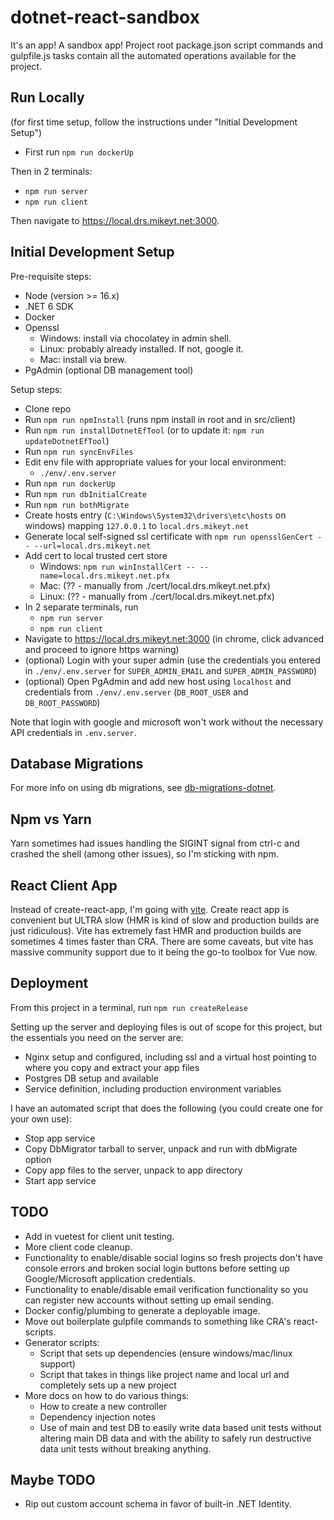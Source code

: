 # dotnet-react-sandbox

It's an app! A sandbox app! Project root package.json script commands and gulpfile.js tasks contain all the automated operations available for the project.

## Run Locally

(for first time setup, follow the instructions under "Initial Development Setup")

- First run `npm run dockerUp`

Then in 2 terminals:

- `npm run server`
- `npm run client`

Then navigate to https://local.drs.mikeyt.net:3000.

## Initial Development Setup

Pre-requisite steps:
- Node (version >= 16.x)
- .NET 6 SDK
- Docker
- Openssl
  - Windows: install via chocolatey in admin shell.
  - Linux: probably already installed. If not, google it.
  - Mac: install via brew.
- PgAdmin (optional DB management tool)

Setup steps:
- Clone repo
- Run `npm run npmInstall` (runs npm install in root and in src/client)
- Run `npm run installDotnetEfTool` (or to update it: `npm run updateDotnetEfTool`)
- Run `npm run syncEnvFiles`
- Edit env file with appropriate values for your local environment:
  - `./env/.env.server`
- Run `npm run dockerUp`
- Run `npm run dbInitialCreate`
- Run `npm run bothMigrate`
- Create hosts entry (`C:\Windows\System32\drivers\etc\hosts` on windows) mapping `127.0.0.1` to `local.drs.mikeyt.net`
- Generate local self-signed ssl certificate with `npm run opensslGenCert -- --url=local.drs.mikeyt.net`
- Add cert to local trusted cert store
  - Windows: `npm run winInstallCert -- --name=local.drs.mikeyt.net.pfx`
  - Mac: (?? - manually from ./cert/local.drs.mikeyt.net.pfx)
  - Linux: (?? - manually from ./cert/local.drs.mikeyt.net.pfx)
- In 2 separate terminals, run
  - `npm run server`
  - `npm run client`
- Navigate to https://local.drs.mikeyt.net:3000 (in chrome, click advanced and proceed to ignore https warning)
- (optional) Login with your super admin (use the credentials you entered in `./env/.env.server` for `SUPER_ADMIN_EMAIL` and `SUPER_ADMIN_PASSWORD`)
- (optional) Open PgAdmin and add new host using `localhost` and credentials from `./env/.env.server` (`DB_ROOT_USER` and `DB_ROOT_PASSWORD`)

Note that login with google and microsoft won't work without the necessary API credentials in `.env.server`.

## Database Migrations

For more info on using db migrations, see [db-migrations-dotnet](https://github.com/mikey-t/db-migrations-dotnet#common-developer-db-related-tasks).

## Npm vs Yarn

Yarn sometimes had issues handling the SIGINT signal from ctrl-c and crashed the shell (among other issues), so I'm sticking with npm.

## React Client App

Instead of create-react-app, I'm going with [vite](https://github.com/vitejs/vite). Create react app is convenient but ULTRA slow (HMR is kind of slow and production builds are just ridiculous). Vite has extremely fast HMR and production builds are sometimes 4 times faster than CRA. There are some caveats, but vite has massive community support due to it being the go-to toolbox for Vue now.

## Deployment

From this project in a terminal, run `npm run createRelease`

Setting up the server and deploying files is out of scope for this project, but the essentials you need on the server are:
- Nginx setup and configured, including ssl and a virtual host pointing to where you copy and extract your app files
- Postgres DB setup and available
- Service definition, including production environment variables

I have an automated script that does the following (you could create one for your own use):
- Stop app service 
- Copy DbMigrator tarball to server, unpack and run with dbMigrate option
- Copy <your-tarball-name> app files to the server, unpack to app directory
- Start app service 

## TODO

- Add in vuetest for client unit testing.
- More client code cleanup.
- Functionality to enable/disable social logins so fresh projects don't have console errors and broken social login buttons before setting up Google/Microsoft application credentials.
- Functionality to enable/disable email verification functionality so you can register new accounts without setting up email sending.
- Docker config/plumbing to generate a deployable image.
- Move out boilerplate gulpfile commands to something like CRA's react-scripts.
- Generator scripts:
  - Script that sets up dependencies (ensure windows/mac/linux support)
  - Script that takes in things like project name and local url and completely sets up a new project
- More docs on how to do various things:
  - How to create a new controller
  - Dependency injection notes
  - Use of main and test DB to easily write data based unit tests without altering main DB data and with the ability to safely run destructive data unit tests without breaking anything.

## Maybe TODO
- Rip out custom account schema in favor of built-in .NET Identity.
